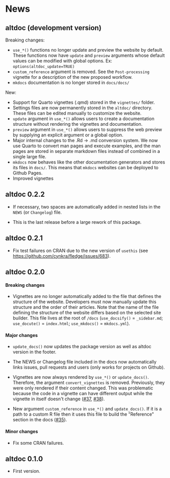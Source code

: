 # News

## altdoc (development version)

Breaking changes:

* `use_*()` functions no longer update and preview the website by default. These functions now have `update` and `preview` arguments whose default values can be modified with global options. Ex: `options(altdoc_update=TRUE)`
* `custom_reference` argument is removed. See the `Post-processing` vignette for a description of the new proposed workflow.
* `mkdocs` documentation is no longer stored in `docs/docs/`

New:

* Support for Quarto vignettes (.qmd) stored in the `vignettes/` folder.
* Settings files are now permanently stored in the `altdoc/` directory. These files can be edited manually to customize the website.
* `update` argument in `use_*()` allows users to create a documentation structure without rendering the vignettes and documentation.
* `preview` argument in `use_*()` allows users to suppress the web preview by supplying an explicit argument or a global option.
* Major internal changes to the .Rd -> .md conversion system. We now use Quarto to convert man pages and execute examples, and the man pages are stored in separate markdown files instead of combined in a single large file.
* `mkdocs` now behaves like the other documentation generators and stores its files in `docs/`. This means that `mkdocs` websites can be deployed to Github Pages.
* Improved vignettes

## altdoc 0.2.2

* If necessary, two spaces are automatically added in nested lists in the `NEWS` 
  (or `Changelog`) file. 
  
* This is the last release before a large rework of this package.

## altdoc 0.2.1

* Fix test failures on CRAN due to the new version of `usethis` 
  (see https://github.com/cynkra/fledge/issues/683).

## altdoc 0.2.0 

#### Breaking changes

* Vignettes are no longer automatically added to the file that defines the structure
  of the website. Developers must now manually update this structure and the order
  of their articles. Note that the name of the file defining the structure of the 
  website differs based on the selected site builder. This file lives at the root
  of `/docs` (`use_docsify()` = `_sidebar.md`; `use_docute()` = `index.html`; 
  `use_mkdocs()` = `mkdocs.yml`).
  

#### Major changes
  
* `update_docs()` now updates the package version as well as altdoc version in 
  the footer.
  
* The NEWS or Changelog file included in the docs now automatically links issues,
  pull requests and users (only works for projects on Github).
  
* Vignettes are now always rendered by `use_*()` or `update_docs()`. Therefore,
  the argument `convert_vignettes` is removed. Previously, they were only rendered 
  if their content changed. This was problematic because the code in a vignette 
  can have different output while the vignette in itself doesn't change ([#37](https://github.com/etiennebacher/altdoc/issues/37), [#38](https://github.com/etiennebacher/altdoc/issues/38)).
  
* New argument `custom_reference` in `use_*()` and `update_docs()`. If it is a
  path to a custom R file then it uses this file to build the "Reference" section
  in the docs ([#35](https://github.com/etiennebacher/altdoc/issues/35)).
  
#### Minor changes

* Fix some CRAN failures.


## altdoc 0.1.0

* First version.